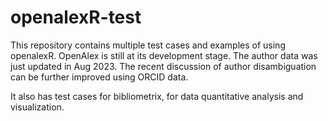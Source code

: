 # openalexR-test
This repository contains multiple test cases and examples of using openalexR. OpenAlex is still at its development stage. The author data was just updated in Aug 2023. The recent discussion of author disambiguation can be further improved using ORCID data. 

It also has test cases for bibliometrix, for data quantitative analysis and visualization. 
